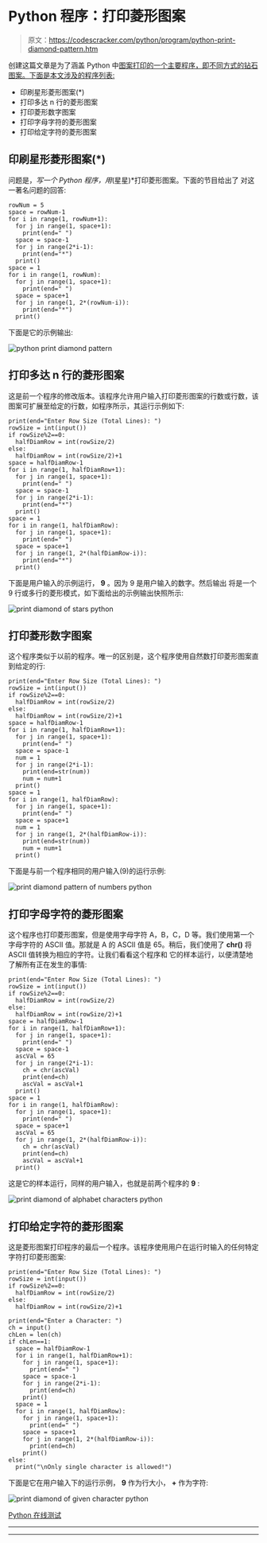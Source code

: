 # Python 程序：打印菱形图案

> 原文：<https://codescracker.com/python/program/python-print-diamond-pattern.htm>

创建这篇文章是为了涵盖 Python 中[图案打印的一个主要程序，即不同方式的钻石 图案。下面是本文涉及的程序列表:](/python/program/python-program-print-star-pyramid-patterns.htm)

*   印刷星形菱形图案(*)
*   打印多达 n 行的菱形图案
*   打印菱形数字图案
*   打印字母字符的菱形图案
*   打印给定字符的菱形图案

## 印刷星形菱形图案(*)

问题是，*写一个 Python 程序，用*(星星)*打印菱形图案。下面的节目给出了 对这一著名问题的回答:

```
rowNum = 5
space = rowNum-1
for i in range(1, rowNum+1):
  for j in range(1, space+1):
    print(end=" ")
  space = space-1
  for j in range(2*i-1):
    print(end="*")
  print()
space = 1
for i in range(1, rowNum):
  for j in range(1, space+1):
    print(end=" ")
  space = space+1
  for j in range(1, 2*(rowNum-i)):
    print(end="*")
  print()
```

下面是它的示例输出:

![python print diamond pattern](img/cc101f40c1a43809dc939fd9b54b4cab.png)

## 打印多达 n 行的菱形图案

这是前一个程序的修改版本。该程序允许用户输入打印菱形图案的行数或行数，该图案可扩展至给定的行数，如程序所示，其运行示例如下:

```
print(end="Enter Row Size (Total Lines): ")
rowSize = int(input())
if rowSize%2==0:
  halfDiamRow = int(rowSize/2)
else:
  halfDiamRow = int(rowSize/2)+1
space = halfDiamRow-1
for i in range(1, halfDiamRow+1):
  for j in range(1, space+1):
    print(end=" ")
  space = space-1
  for j in range(2*i-1):
    print(end="*")
  print()
space = 1
for i in range(1, halfDiamRow):
  for j in range(1, space+1):
    print(end=" ")
  space = space+1
  for j in range(1, 2*(halfDiamRow-i)):
    print(end="*")
  print()
```

下面是用户输入的示例运行， **9** 。因为 9 是用户输入的数字。然后输出 将是一个 9 行或多行的菱形模式，如下面给出的示例输出快照所示:

![print diamond of stars python](img/6a87f2bbe7d37bfd486f96192c0eea4e.png)

## 打印菱形数字图案

这个程序类似于以前的程序。唯一的区别是，这个程序使用自然数打印菱形图案直到给定的行:

```
print(end="Enter Row Size (Total Lines): ")
rowSize = int(input())
if rowSize%2==0:
  halfDiamRow = int(rowSize/2)
else:
  halfDiamRow = int(rowSize/2)+1
space = halfDiamRow-1
for i in range(1, halfDiamRow+1):
  for j in range(1, space+1):
    print(end=" ")
  space = space-1
  num = 1
  for j in range(2*i-1):
    print(end=str(num))
    num = num+1
  print()
space = 1
for i in range(1, halfDiamRow):
  for j in range(1, space+1):
    print(end=" ")
  space = space+1
  num = 1
  for j in range(1, 2*(halfDiamRow-i)):
    print(end=str(num))
    num = num+1
  print()
```

下面是与前一个程序相同的用户输入(9)的运行示例:

![print diamond pattern of numbers python](img/9cc5e6dda8360cc24b4a79399fd8e9b3.png)

## 打印字母字符的菱形图案

这个程序也打印菱形图案，但是使用字母字符 A，B，C，D 等。我们使用第一个字母字符的 ASCII 值。那就是 A 的 ASCII 值是 65。稍后，我们使用了 **chr()** 将 ASCII 值转换为相应的字符。让我们看看这个程序和 它的样本运行，以便清楚地了解所有正在发生的事情:

```
print(end="Enter Row Size (Total Lines): ")
rowSize = int(input())
if rowSize%2==0:
  halfDiamRow = int(rowSize/2)
else:
  halfDiamRow = int(rowSize/2)+1
space = halfDiamRow-1
for i in range(1, halfDiamRow+1):
  for j in range(1, space+1):
    print(end=" ")
  space = space-1
  ascVal = 65
  for j in range(2*i-1):
    ch = chr(ascVal)
    print(end=ch)
    ascVal = ascVal+1
  print()
space = 1
for i in range(1, halfDiamRow):
  for j in range(1, space+1):
    print(end=" ")
  space = space+1
  ascVal = 65
  for j in range(1, 2*(halfDiamRow-i)):
    ch = chr(ascVal)
    print(end=ch)
    ascVal = ascVal+1
  print()
```

这是它的样本运行，同样的用户输入，也就是前两个程序的 **9** :

![print diamond of alphabet characters python](img/b949b014c33db18bf4a1fd2efa5990e1.png)

## 打印给定字符的菱形图案

这是菱形图案打印程序的最后一个程序。该程序使用用户在运行时输入的任何特定字符打印菱形图案:

```
print(end="Enter Row Size (Total Lines): ")
rowSize = int(input())
if rowSize%2==0:
  halfDiamRow = int(rowSize/2)
else:
  halfDiamRow = int(rowSize/2)+1

print(end="Enter a Character: ")
ch = input()
chLen = len(ch)
if chLen==1:
  space = halfDiamRow-1
  for i in range(1, halfDiamRow+1):
    for j in range(1, space+1):
      print(end=" ")
    space = space-1
    for j in range(2*i-1):
      print(end=ch)
    print()
  space = 1
  for i in range(1, halfDiamRow):
    for j in range(1, space+1):
      print(end=" ")
    space = space+1
    for j in range(1, 2*(halfDiamRow-i)):
      print(end=ch)
    print()
else:
  print("\nOnly single character is allowed!")
```

下面是它在用户输入下的运行示例， **9** 作为行大小， **+** 作为字符:

![print diamond of given character python](img/74296fd2d99b1dd58a71e1efa820c078.png)

[Python 在线测试](/exam/showtest.php?subid=10)

* * *

* * *